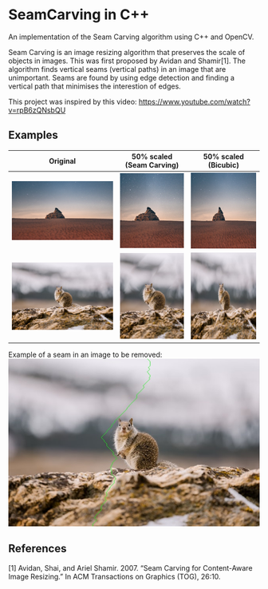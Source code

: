 # SeamCarving in C++

An implementation of the Seam Carving algorithm using C++ and OpenCV.

Seam Carving is an image resizing algorithm that preserves the scale of objects in images. This was first proposed by Avidan and Shamir[1].
The algorithm finds vertical seams (vertical paths) in an image that are unimportant.
Seams are found by using edge detection and finding a vertical path that minimises the interestion of edges.

This project was inspired by this video: https://www.youtube.com/watch?v=rpB6zQNsbQU

## Examples
| Original | 50% scaled (Seam Carving) | 50% scaled (Bicubic)
| ------------- | ------------- | ------------- |
| ![space](SeamCarving/images/space.jpg)  | ![space50](SeamCarving/images/space50.jpg)  | ![space50bicubic](SeamCarving/images/space50bicubic.jpg)
| ![squirrel](SeamCarving/images/squirrel.jpg)  | ![squirrel50](SeamCarving/images/squirrel50.jpg)  | ![squirrel50bicubic](SeamCarving/images/squirrel50bicubic.jpg)

Example of a seam in an image to be removed:\
![squirrel](SeamCarving/images/squirrelSeam.jpg)

## References
[1] Avidan, Shai, and Ariel Shamir. 2007. “Seam Carving for Content-Aware Image Resizing.” In ACM Transactions on Graphics (TOG), 26:10.
